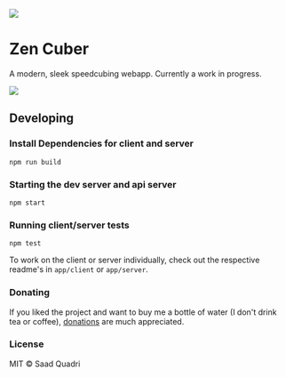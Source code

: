 ![](http://i.imgur.com/BuKebek.png)

# Zen Cuber
A modern, sleek speedcubing webapp. Currently a work in progress.

![](http://i.imgur.com/sxXkTCJ.png)

## Developing

### Install Dependencies for client and server
```
npm run build
```

### Starting the dev server and api server
```
npm start
```

### Running client/server tests
```
npm test
```

To work on the client or server individually, check out the respective readme's in `app/client` or `app/server`.

### Donating
If you liked the project and want to buy me a bottle of water (I don't drink tea or coffee), [donations](https://www.paypal.me/saadquadri) are much appreciated.

### License
MIT &copy; Saad Quadri

